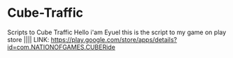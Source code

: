 # Cube-Traffic
Scripts to Cube Traffic 
Hello i'am Eyuel this is the script to my game on play store |||| LINK:
https://play.google.com/store/apps/details?id=com.NATIONOFGAMES.CUBERide
